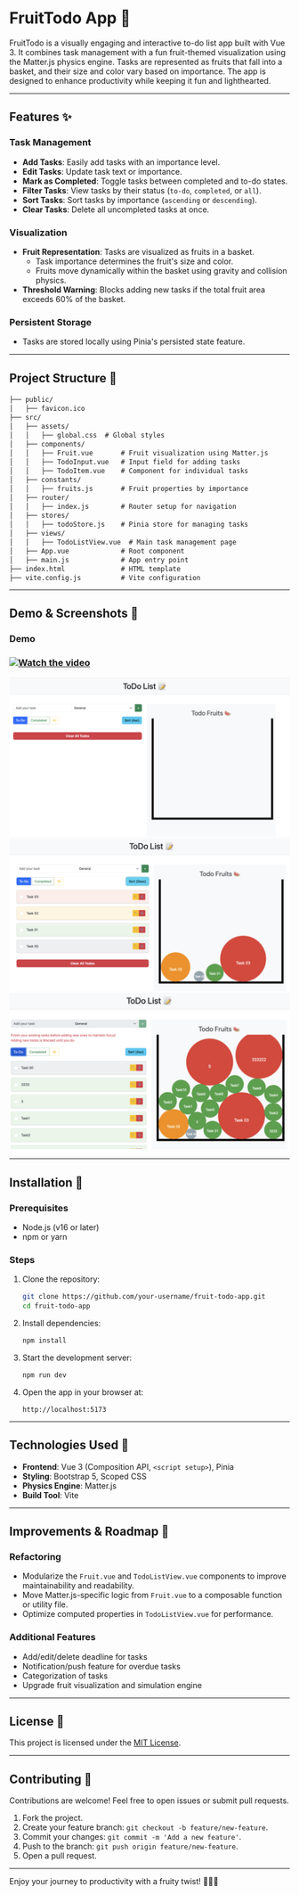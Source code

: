 # FruitTodo App 🍉

FruitTodo is a visually engaging and interactive to-do list app built with Vue 3. It combines task management with a fun fruit-themed visualization using the Matter.js physics engine. Tasks are represented as fruits that fall into a basket, and their size and color vary based on importance. The app is designed to enhance productivity while keeping it fun and lighthearted.

---

## Features ✨

### Task Management
- **Add Tasks**: Easily add tasks with an importance level.
- **Edit Tasks**: Update task text or importance.
- **Mark as Completed**: Toggle tasks between completed and to-do states.
- **Filter Tasks**: View tasks by their status (`to-do`, `completed`, or `all`).
- **Sort Tasks**: Sort tasks by importance (`ascending` or `descending`).
- **Clear Tasks**: Delete all uncompleted tasks at once.

### Visualization
- **Fruit Representation**: Tasks are visualized as fruits in a basket. 
  - Task importance determines the fruit's size and color.
  - Fruits move dynamically within the basket using gravity and collision physics.
- **Threshold Warning**: Blocks adding new tasks if the total fruit area exceeds 60% of the basket.

### Persistent Storage
- Tasks are stored locally using Pinia's persisted state feature.

---

## Project Structure 🐂

```plaintext
├── public/
│   ├── favicon.ico
├── src/
│   ├── assets/
│   │   ├── global.css  # Global styles
│   ├── components/
│   │   ├── Fruit.vue       # Fruit visualization using Matter.js
│   │   ├── TodoInput.vue   # Input field for adding tasks
│   │   ├── TodoItem.vue    # Component for individual tasks
│   ├── constants/
│   │   ├── fruits.js       # Fruit properties by importance
│   ├── router/
│   │   ├── index.js        # Router setup for navigation
│   ├── stores/
│   │   ├── todoStore.js    # Pinia store for managing tasks
│   ├── views/
│   │   ├── TodoListView.vue  # Main task management page
│   ├── App.vue             # Root component
│   ├── main.js             # App entry point
├── index.html              # HTML template
├── vite.config.js          # Vite configuration
```

---

## Demo & Screenshots 📸

### Demo
### [![Watch the video](https://img.youtube.com/vi/ez9XW-NKxOY/0.jpg)](https://youtu.be/ez9XW-NKxOY)

![alt text](MockUp01.png) 
![alt text](MockUp02.png) 
![alt text](MockUp03.png)

---

## Installation 🚧

### Prerequisites
- Node.js (v16 or later)
- npm or yarn

### Steps
1. Clone the repository:
   ```bash
   git clone https://github.com/your-username/fruit-todo-app.git
   cd fruit-todo-app
   ```

2. Install dependencies:
   ```bash
   npm install
   ```

3. Start the development server:
   ```bash
   npm run dev
   ```

4. Open the app in your browser at:
   ```
   http://localhost:5173
   ```

---

## Technologies Used 🧭

- **Frontend**: Vue 3 (Composition API, `<script setup>`), Pinia
- **Styling**: Bootstrap 5, Scoped CSS
- **Physics Engine**: Matter.js
- **Build Tool**: Vite

---

## Improvements & Roadmap 🚀

### Refactoring
- Modularize the `Fruit.vue` and `TodoListView.vue` components to improve maintainability and readability.
- Move Matter.js-specific logic from `Fruit.vue` to a composable function or utility file.
- Optimize computed properties in `TodoListView.vue` for performance.

### Additional Features
- Add/edit/delete deadline for tasks
- Notification/push feature for overdue tasks
- Categorization of tasks
- Upgrade fruit visualization and simulation engine

---

## License 📝

This project is licensed under the [MIT License](./LICENSE).

---

## Contributing 🤝

Contributions are welcome! Feel free to open issues or submit pull requests.

1. Fork the project.
2. Create your feature branch: `git checkout -b feature/new-feature`.
3. Commit your changes: `git commit -m 'Add a new feature'`.
4. Push to the branch: `git push origin feature/new-feature`.
5. Open a pull request.

---

Enjoy your journey to productivity with a fruity twist! 🍎🍊🍇